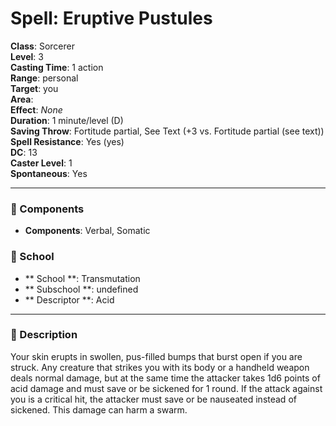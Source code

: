 
# Spell: Eruptive Pustules
**Class**: Sorcerer  
**Level**: 3  
**Casting Time**: 1 action  
**Range**: personal  
**Target**: you  
**Area**:   
**Effect**: _None_  
**Duration**: 1 minute/level (D)  
**Saving Throw**: Fortitude partial, See Text (+3 vs. Fortitude partial (see text))  
**Spell Resistance**: Yes (yes)  
**DC**: 13  
**Caster Level**: 1  
**Spontaneous**: Yes

---

### 🔮 Components
- **Components**: Verbal, Somatic

### 🏫 School
- ** School **: Transmutation
- ** Subschool **: undefined
- ** Descriptor **: Acid
---

### 📜 Description
Your skin erupts in swollen, pus-filled bumps that burst open if you are struck. Any creature that strikes you with its body or a handheld weapon deals normal damage, but at the same time the attacker takes 1d6 points of acid damage and must save or be sickened for 1 round. If the attack against you is a critical hit, the attacker must save or be nauseated instead of sickened. This damage can harm a swarm.
